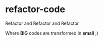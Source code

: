 # refactor-code
Refactor and Refactor and Refactor

Where **BIG** codes are transformed in **small** ;)
